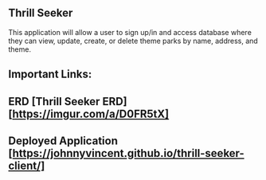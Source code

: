 ## Thrill Seeker

This application will allow a user to sign up/in and access database where they can view, update, create, or delete theme parks by name, address, and theme.

## Important Links: 
## ERD [Thrill Seeker ERD][https://imgur.com/a/D0FR5tX]
## Deployed Application [https://johnnyvincent.github.io/thrill-seeker-client/]